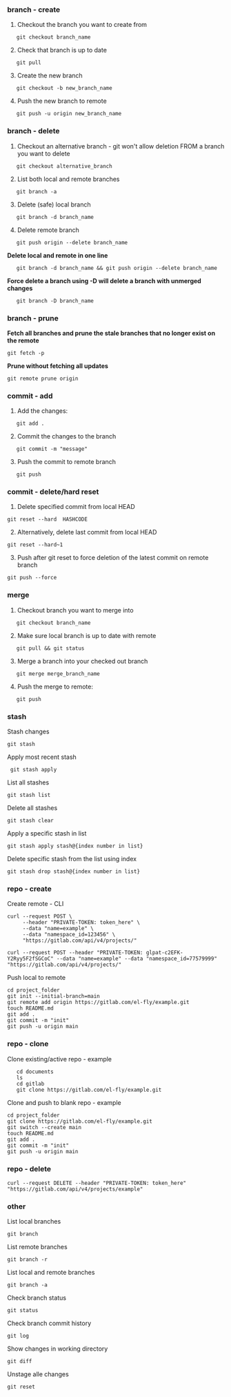 ### **branch - create**

1. Checkout the branch you want to create from

```
   git checkout branch_name
```

2. Check that branch is up to date

```
   git pull
```

3. Create the new branch

```
   git checkout -b new_branch_name
```

4. Push the new branch to remote

```
   git push -u origin new_branch_name
```

### **branch - delete**

1. Checkout an alternative branch - git won't allow deletion FROM a branch you want to delete

```
   git checkout alternative_branch
```

2.  List both local and remote branches

```
   git branch -a
```

3. Delete (safe) local branch

```
   git branch -d branch_name
```

4. Delete remote branch

```
   git push origin --delete branch_name
```

**Delete local and remote in one line**

```
   git branch -d branch_name && git push origin --delete branch_name
```

**Force delete a branch using -D will delete a branch with unmerged changes**

```
   git branch -D branch_name
```

### **branch - prune**

**Fetch all branches and prune the stale branches that no longer exist on the remote**

```
git fetch -p
```

**Prune without fetching all updates**

```
git remote prune origin
```

### **commit - add**

1. Add the changes:

```
   git add .
```

2. Commit the changes to the branch

```
   git commit -m "message"
```

3. Push the commit to remote branch

```
   git push
```

### **commit - delete/hard reset**

1. Delete specified commit from local HEAD

```
git reset --hard  HASHCODE
```

2. Alternatively, delete last commit from local HEAD

```
git reset --hard~1
```

3. Push after git reset to force deletion of the latest commit on remote branch

```
git push --force
```

### **merge**

1. Checkout branch you want to merge into

```
   git checkout branch_name
```

2. Make sure local branch is up to date with remote

```
   git pull && git status
```

3. Merge a branch into your checked out branch

```
   git merge merge_branch_name
```

4. Push the merge to remote:

```
   git push
```

### **stash**

Stash changes

```
git stash
```

Apply most recent stash

```
 git stash apply
```

List all stashes

```
git stash list
```

Delete all stashes

```
git stash clear
```

Apply a specific stash in list

```
git stash apply stash@{index number in list}
```

Delete specific stash from the list using index

```
git stash drop stash@{index number in list}
```

### **repo - create**

Create remote - CLI

```
curl --request POST \
     --header "PRIVATE-TOKEN: token_here" \
     --data "name=example" \
     --data "namespace_id=123456" \
     "https://gitlab.com/api/v4/projects/"
```

```
curl --request POST --header "PRIVATE-TOKEN: glpat-c2EFK-Y2Ryy5F2fSGCoC" --data "name=example" --data "namespace_id=77579999" "https://gitlab.com/api/v4/projects/"
```

Push local to remote

```
cd project_folder
git init --initial-branch=main
git remote add origin https://gitlab.com/el-fly/example.git
touch README.md
git add .
git commit -m "init"
git push -u origin main
```

### **repo - clone**

Clone existing/active repo - example

```
   cd documents
   ls
   cd gitlab
   git clone https://gitlab.com/el-fly/example.git
```

Clone and push to blank repo - example

```
cd project_folder
git clone https://gitlab.com/el-fly/example.git
git switch --create main
touch README.md
git add .
git commit -m "init"
git push -u origin main
```

### **repo - delete**

```
curl --request DELETE --header "PRIVATE-TOKEN: token_here" "https://gitlab.com/api/v4/projects/example"
```

### **other**

List local branches

```
git branch
```

List remote branches

```
git branch -r
```

List local and remote branches

```
git branch -a
```

Check branch status

```
git status
```

Check branch commit history

```
git log
```

Show changes in working directory

```
git diff
```

Unstage alle changes

```
git reset
```
